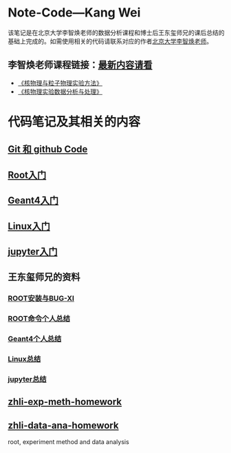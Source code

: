 # Note-Code—Kang Wei


该笔记是在北京大学李智焕老师的数据分析课程和博士后王东玺师兄的课后总结的基础上完成的。如需使用相关的代码请联系对应的作者[北京大学李智焕老师](http://ppnp.pku.edu.cn/info/1013/1045.htm)。
## 李智焕老师课程链接：[最新内容请看](https://github.com/zhihuanli)
- [《核物理与粒子物理实验方法》](https://zhihuanli.github.io/Experimental-Method-in-Nuclear-Physics/)
- [《核物理实验数据分析与处理》](https://zhihuanli.github.io/Experimental-Data-Analysis-Course/)


# 代码笔记及其相关的内容

## [Git 和 github Code](https://code-world-kang.github.io/Note-Code/Github/Git_github_Code.html)


## [Root入门](https://code-world-kang.github.io/Note-Code/Root/Kang//Readme_Root_Intro.html)



## [Geant4入门](https://code-world-kang.github.io/Note-Code/Geant4/Kang/Readme_Geant4.html)



## [Linux入门](https://code-world-kang.github.io/Note-Code/Linux/Kang/Readme_Linux.html)



## [jupyter入门](https://code-world-kang.github.io/Note-Code/Jupyter/Kang/Readme_jupyter.html)


## 王东玺师兄的资料
### [ROOT安装与BUG-XI](https://code-world-kang.github.io/Note-Code/Root/xi/ROOT_Installation_and_Debug.html)
### [ROOT命令个人总结](https://code-world-kang.github.io/Note-Codey/Root/xi/roottips_xi.html)
### [Geant4个人总结](https://code-world-kang.github.io/Note-Code/Geant4/xi/geant4note_xi.html)
### [Linux总结](https://code-world-kang.github.io/Note-Code/Linux/xi/Linuxtips_xi.html)
### [jupyter总结](https://code-world-kang.github.io/Note-Code/Jupyter/xi/readme_jupyter.html)

## [zhli-exp-meth-homework](https://dragon-xi.github.io/zhli-exp-meth-homework)

## [zhli-data-ana-homework](https://dragon-xi.github.io/zhli-data-ana-homework)

root, experiment method and data analysis